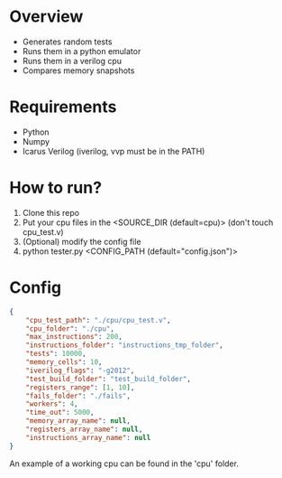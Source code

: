 # Overview
- Generates random tests
- Runs them in a python emulator
- Runs them in a verilog cpu
- Compares memory snapshots

# Requirements
- Python
- Numpy
- Icarus Verilog (iverilog, vvp must be in the PATH)

# How to run?
1. Clone this repo
2. Put your cpu files in the <SOURCE\_DIR (default=cpu)> (don't touch cpu_test.v)
3. (Optional) modify the config file
4. python tester.py <CONFIG_PATH (default="config.json")>


# Config
```json
{
    "cpu_test_path": "./cpu/cpu_test.v",
    "cpu_folder": "./cpu",
    "max_instructions": 200,
    "instructions_folder": "instructions_tmp_folder",
    "tests": 10000,
    "memory_cells": 10,
    "iverilog_flags": "-g2012",
    "test_build_folder": "test_build_folder",
    "registers_range": [1, 10],
    "fails_folder": "./fails",
    "workers": 4,
    "time_out": 5000,
    "memory_array_name": null,
    "registers_array_name": null,
    "instructions_array_name": null
}
```


An example of a working cpu can be found in the 'cpu' folder.